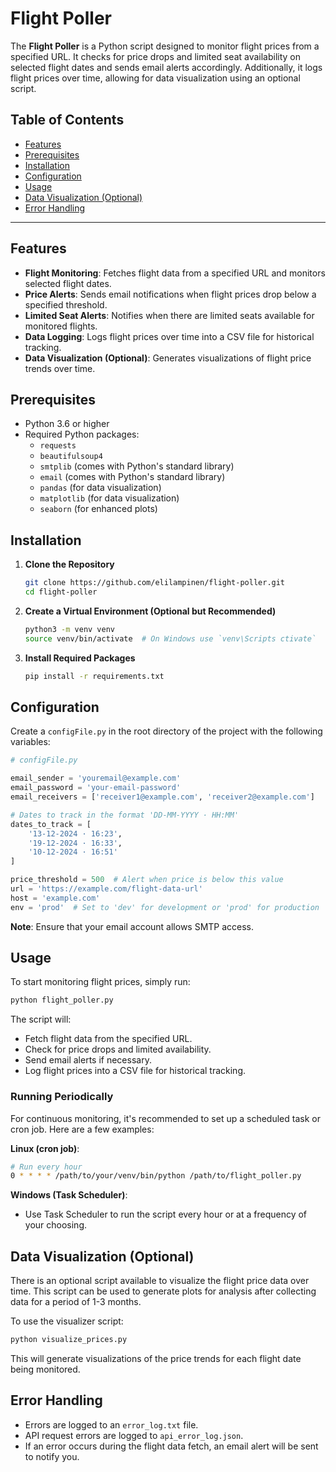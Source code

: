 
# Flight Poller

The **Flight Poller** is a Python script designed to monitor flight prices from a specified URL. It checks for price drops and limited seat availability on selected flight dates and sends email alerts accordingly. Additionally, it logs flight prices over time, allowing for data visualization using an optional script.

## Table of Contents

- [Features](#features)
- [Prerequisites](#prerequisites)
- [Installation](#installation)
- [Configuration](#configuration)
- [Usage](#usage)
- [Data Visualization (Optional)](#data-visualization-optional)
- [Error Handling](#error-handling)

---

## Features

- **Flight Monitoring**: Fetches flight data from a specified URL and monitors selected flight dates.
- **Price Alerts**: Sends email notifications when flight prices drop below a specified threshold.
- **Limited Seat Alerts**: Notifies when there are limited seats available for monitored flights.
- **Data Logging**: Logs flight prices over time into a CSV file for historical tracking.
- **Data Visualization (Optional)**: Generates visualizations of flight price trends over time.

## Prerequisites

- Python 3.6 or higher
- Required Python packages:
  - `requests`
  - `beautifulsoup4`
  - `smtplib` (comes with Python's standard library)
  - `email` (comes with Python's standard library)
  - `pandas` (for data visualization)
  - `matplotlib` (for data visualization)
  - `seaborn` (for enhanced plots)

## Installation

1. **Clone the Repository**

   ```bash
   git clone https://github.com/elilampinen/flight-poller.git
   cd flight-poller
   ```

2. **Create a Virtual Environment (Optional but Recommended)**

   ```bash
   python3 -m venv venv
   source venv/bin/activate  # On Windows use `venv\Scripts ctivate`
   ```

3. **Install Required Packages**

   ```bash
   pip install -r requirements.txt
   ```

## Configuration

Create a `configFile.py` in the root directory of the project with the following variables:

```python
# configFile.py

email_sender = 'youremail@example.com'
email_password = 'your-email-password'
email_receivers = ['receiver1@example.com', 'receiver2@example.com']

# Dates to track in the format 'DD-MM-YYYY · HH:MM'
dates_to_track = [
    '13-12-2024 · 16:23',
    '19-12-2024 · 16:33',
    '10-12-2024 · 16:51'
]

price_threshold = 500  # Alert when price is below this value
url = 'https://example.com/flight-data-url'
host = 'example.com'
env = 'prod'  # Set to 'dev' for development or 'prod' for production
```

**Note**: Ensure that your email account allows SMTP access.

## Usage

To start monitoring flight prices, simply run:

```bash
python flight_poller.py
```

The script will:
- Fetch flight data from the specified URL.
- Check for price drops and limited availability.
- Send email alerts if necessary.
- Log flight prices into a CSV file for historical tracking.

### Running Periodically

For continuous monitoring, it's recommended to set up a scheduled task or cron job. Here are a few examples:

**Linux (cron job)**:

```bash
# Run every hour
0 * * * * /path/to/your/venv/bin/python /path/to/flight_poller.py
```

**Windows (Task Scheduler)**:

- Use Task Scheduler to run the script every hour or at a frequency of your choosing.

## Data Visualization (Optional)

There is an optional script available to visualize the flight price data over time. This script can be used to generate plots for analysis after collecting data for a period of 1-3 months.

To use the visualizer script:

```bash
python visualize_prices.py
```

This will generate visualizations of the price trends for each flight date being monitored.

## Error Handling

- Errors are logged to an `error_log.txt` file.
- API request errors are logged to `api_error_log.json`.
- If an error occurs during the flight data fetch, an email alert will be sent to notify you.
